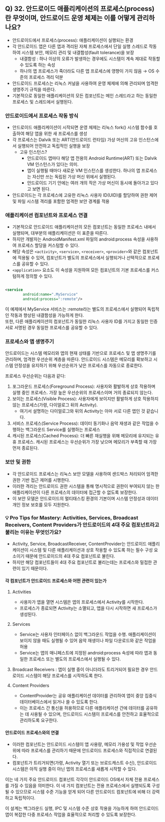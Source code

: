## Q) 32. 안드로이드 애플리케이션의 프로세스(process)란 무엇이며, 안드로이드 운영 체제는 이를 어떻게 관리하나요?

- 안드로이드에서 프로세스(process): 애플리케이션이 실행되는 환경
- 각 안드로이드 앱은 다른 앱과 격리된 자체 프로세스에서 단일 실행 스레드로 작동하여 시스템 보안, 메모리 관리 및 내결함성(fault tolerance)을 보장
    - 내결함성 : 하나 이상의 오류가 발생하는 경우에도 시스템이 계속 제대로 작동할 수 있도록 하는 속성
    - 하나의 앱 프로세스가 죽더라도 다른 앱 프로세스에 영향이 가지 않음 → OS 수준의 프로세스 격리 덕분
- 안드로이드 프로세스는 리눅스 커널을 사용하여 운영 체제에 의해 관리되며 엄격한 생명주기 규칙을 따른다.
- 기본적으로 동일한 애플리케이션의 모든 컴포넌트는 메인 스레드라고 하는 동일한 프로세스 및 스레드에서 실행된다.

### 안드로이드에서 프로세스 작동 방식

- 안드로이드 애플리케이션이 시작되면 운영 체제는 리눅스 fork() 시스템 함수를 호출하여 해당 앱을 위한 새 프로세스를 생성
- 각 프로세스는 Dalvik 또는 ART(안드로이드 런타임) 가상 머신의 고유 인스턴스에서 실행되어 안전하고 독립적인 실행을 보장
    - 고유 인스턴스?
        - 안드로이드 앱마다 해당 앱 전용의 Android Runtime(ART) 또는 Dalvik VM 인스턴스가 있다는 의미.
        - 앱이 실행될 때마다 새로운 VM 인스턴스를 생성한다. 하나의 앱 프로세스는 자신만 쓰는 독립된 가상 머신 위에서 실행된다.
        - 안드로이드 기기 안에는 여러 개의 작은 가상 머신이 동시에 돌아가고 있다고 보면 된다.
- 안드로이드는 각 프로세스에 고유한 리눅스 사용자 ID(UID)를 할당하여 권한 제어 및 파일 시스템 격리를 포함한 엄격한 보안 경계를 적용

### 애플리케이션 컴포넌트와 프로세스 연결

- 기본적으로 안드로이드 애플리케이션의 모든 컴포넌트는 동일한 프로세스 내에서 실행되며, 대부분의 애플리케이션은 이 표준을 따른다.
- 하지만 개발자는 AndroidManifest.xml 파일의 android:process 속성을 사용하여 프로세스 할당을 커스텀할 수 있다.
- 해당 속성은 `<activity>`, `<service>`, `<receiver>`, `<provider>`와 같은 컴포넌트에 적용될 수 있어, 컴포넌트가 별도의 프로세스에서 실행되거나 선택적으로 프로세스를
  공유할 수 있다.
- `<application>` 요소도 이 속성을 지원하여 모든 컴포넌트의 기본 프로세스를 커스텀하게 정의할 수 있다.

```xml

<service
        android:name=".MyService"
        android:process=":remote"/>
```

이 예제에서 MyService 서비스는 :remote라는 별도의 프로세스에서 실행되어 독립적인 작동과 향상된 내결함성을 가능하게 한다.<br>
또한, 다른 애플리케이션의 컴포넌트가 동일한 리눅스 사용자 ID를 가지고 동일한 인증서로 서명된 경우 동일한 프로세스를 공유할 수 있다.

### 프로세스와 앱 생명주기

안드로이드는 시스템 메모리와 앱의 현재 상태를 기반으로 프로세스 및 앱 생명주기를 관리하며, 엄격한 우선순위 계층을 따른다. 안드로이드 시스템은 메모리를 확보하고 시스템 안정성을 유지하기 위해 우선순위가 낮은
프로세스를 자동으로 종료한다.

프로세스 우선순위는 다음과 같다:

1. 포그라운드 프로세스(Foreground Process): 사용자와 활발하게 상호 작용하며 실행 중인 프로세스. 가장 높은 우선순위의 프로세스이며 거의 종료되지 않는다.
2. 보이는 프로세스(Visible Process): 사용자에게 보이지만 활발하게 상호 작용하지 않는 프로세스(가령, 다이얼로그 뒤의 Activity).
    - 여기서 설명하는 다이얼로그와 뒤의 Activity는 아마 서로 다른 앱인 것 같습니다.
3. 서비스 프로세스(Service Process): 데이터 동기화나 음악 재생과 같은 작업을 수행하는 백그라운드 Service를 실행하는 프로세스
4. 캐시된 프로세스(Cached Process): 더 빠른 재실행을 위해 메모리에 유지되는 유휴 프로세스. 캐시된 프로세스는 우선순위가 가장 낮으며 메모리가 부족할 때 가장 먼저 종료된다.

### 보안 및 권한

- 각 안드로이드 프로세스는 리눅스 보안 모델을 사용하여 샌드박스 처리되어 엄격한 권한 기반 접근 제어를 시행한다.
- 이러한 격리는 안드로이드 권한 시스템을 통해 명시적으로 권한이 부여되지 않는 한 애플리케이션이 다른 프로세스의 데이터에 접근할 수 없도록 보장한다.
- 이 보안 모델은 안드로이드의 멀티태스킹 환경의 기본이며 시스템 안정성과 데이터 개인 정보 보호를 모두 지원한다.

### 💡 Pro Tips for Mastery: Activities, Services, Broadcast Receivers, Content Providers가 안드로이드의 4대 주요 컴포넌트라고 불리는 이유는 무엇인가요?

- Activity, Service, BroadcastReceiver, ContentProvider는 안드로이드 애플리케이션이 시스템 및 다른 애플리케이션과 상호 작용할 수 있도록 하는 필수 구성 요소이기 때문에
  안드로이드의 4대 주요 컴포넌트로 불린다.
- 하지만 해당 컴포넌트들이 4대 주요 컴포넌트로 불리는데는 프로세스와 밀접한 관련이 있기 때문이다.

#### 각 컴포넌트가 안드로이드 프로세스와 어떤 관련이 있는가

1. Activities
    - 사용자가 앱을 열면 시스템은 앱의 프로세스에서 Activity를 시작한다.
    - 프로세스가 종료되면 Activity는 소멸되고, 앱을 다시 시작하면 새 프로세스가 생성된다.
2. Services
    - Service는 사용자 인터페이스 없이 백그라운드 작업을 수행. 애플리케이션이 보이지 않을 때도 실행될 수 있어 음악 재생이나 파일 다운로드와 같은 작업을 허용
    - Service는 앱의 매니페스트에 지정된 android:process 속성에 따라 앱과 동일한 프로세스 또는 별도의 프로세스에서 실행될 수 있다.

3. Broadcast Receivers : 앱이 실행 중이 아니더라도 트리거되어 필요한 경우 안드로이드 시스템이 해당 프로세스를 시작하도록 한다.

4. Content Providers
    - ContentProvider는 공유 애플리케이션 데이터를 관리하여 앱이 중앙 집중식 데이터베이스에서 읽거나 쓸 수 있도록 한다.
    - 이는 프로세스 간 통신을 허용하므로 다른 애플리케이션 간에 데이터를 공유하는 데 사용될 수 있으며, 안드로이드 시스템이 프로세스를 안전하고 효율적으로 관리하도록 요구한다.

#### 안드로이드 프로세스와의 연결

- 이러한 컴포넌트는 안드로이드 시스템이 앱 사용량, 메모리 가용성 및 작업 우선순위에 따라 프로세스를 관리하기 때문에 안드로이드 프로세스와 직접적으로 연결된다.
- 컴포넌트가 트리거되면(가령, Activity 열기 또는 브로드캐스트 수신), 안드로이드 시스템은 아직 실행 중이 아닌 앱의 프로세스를 새롭게 시작할 수 있다.

이는 네 가지 주요 안드로이드 컴포넌트 각각이 안드로이드 OS에서 자체 전용 프로세스를 가질 수 있음을 의미한다.
이 네 가지 컴포넌트는 전용 프로세스에서 실행되도록 구성될 수 있으므로 시스템 수준 기능을 얻게 되어 다른 안드로이드 컴포넌트에 비해 더 강력하고 독립적이다.

이 설계는 백그라운드 실행, IPC 및 시스템 수준 상호 작용을 가능하게 하여 안드로이드 앱이 복잡한 다중 프로세스 작업을 효율적으로 처리할 수 있도록 보장한다.